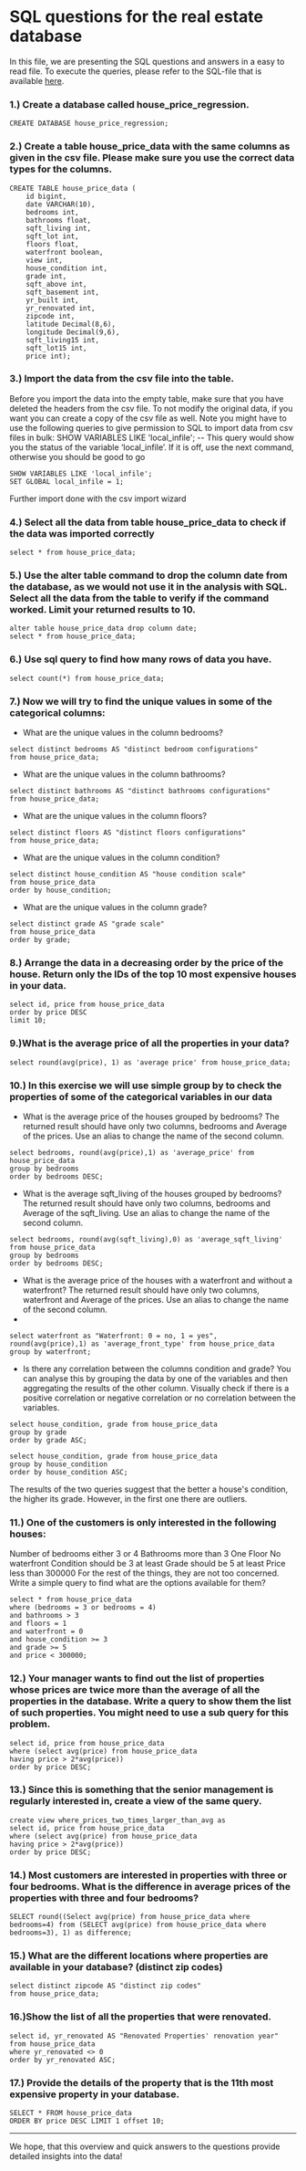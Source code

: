 # SQL questions for the real estate database

In this file, we are presenting the SQL questions and answers in a easy to read file.
To execute the queries, please refer to the SQL-file that is available [here](https://github.com/Caparisun/data_mid_bootcamp_project_regression/blob/master/SQL_Files/Regression%20project.sql).


### 1.) Create a database called house_price_regression.

```
CREATE DATABASE house_price_regression;
```

### 2.) Create a table house_price_data with the same columns as given in the csv file. Please make sure you use the correct data types for the columns.

```
CREATE TABLE house_price_data (
    id bigint,
    date VARCHAR(10),
    bedrooms int,
    bathrooms float,
    sqft_living	int,
    sqft_lot int,
	floors float,
    waterfront boolean,
    view int,
    house_condition int,
    grade int,	
    sqft_above int,	
	sqft_basement int,	
    yr_built int,	
    yr_renovated int,	
    zipcode	int,
    latitude Decimal(8,6),
    longitude Decimal(9,6),	
    sqft_living15 int,	
    sqft_lot15 int,
    price int);
```

### 3.) Import the data from the csv file into the table. 
Before you import the data into the empty table, make sure that you have deleted the headers from the csv file. To not modify the original data, if you want you can create a copy of the csv file as well. Note you might have to use the following queries to give permission to SQL to import data from csv files in bulk:
SHOW VARIABLES LIKE 'local_infile'; -- This query would show you the status of the variable ‘local_infile’. If it is off, use the next command, otherwise you should be good to go

```
SHOW VARIABLES LIKE 'local_infile'; 
SET GLOBAL local_infile = 1;
```
Further import done with the csv import wizard

### 4.) Select all the data from table house_price_data to check if the data was imported correctly

```
select * from house_price_data;
```

### 5.) Use the alter table command to drop the column date from the database, as we would not use it in the analysis with SQL. Select all the data from the table to verify if the command worked. Limit your returned results to 10.

```
alter table house_price_data drop column date;
select * from house_price_data;
```

### 6.) Use sql query to find how many rows of data you have.

```
select count(*) from house_price_data;
```

### 7.) Now we will try to find the unique values in some of the categorical columns:

- What are the unique values in the column bedrooms?

```
select distinct bedrooms AS "distinct bedroom configurations" 
from house_price_data;
```

- What are the unique values in the column bathrooms?

```
select distinct bathrooms AS "distinct bathrooms configurations" 
from house_price_data;
```

- What are the unique values in the column floors?

```
select distinct floors AS "distinct floors configurations" 
from house_price_data;
```

- What are the unique values in the column condition?

```
select distinct house_condition AS "house condition scale" 
from house_price_data
order by house_condition;
```

- What are the unique values in the column grade?

```
select distinct grade AS "grade scale" 
from house_price_data
order by grade;
```
   
### 8.) Arrange the data in a decreasing order by the price of the house. Return only the IDs of the top 10 most expensive houses in your data.

```
select id, price from house_price_data
order by price DESC
limit 10;
```

### 9.)What is the average price of all the properties in your data?

```
select round(avg(price), 1) as 'average price' from house_price_data;
```

### 10.) In this exercise we will use simple group by to check the properties of some of the categorical variables in our data

- What is the average price of the houses grouped by bedrooms? The returned result should have only two columns, bedrooms and Average of the prices. Use an alias to change the name of the second column.

```
select bedrooms, round(avg(price),1) as 'average_price' from house_price_data
group by bedrooms
order by bedrooms DESC;
```

- What is the average sqft_living of the houses grouped by bedrooms? The returned result should have only two columns, bedrooms and Average of the sqft_living. Use an alias to change the name of the second column.

```
select bedrooms, round(avg(sqft_living),0) as 'average_sqft_living' from house_price_data
group by bedrooms
order by bedrooms DESC;
```

- What is the average price of the houses with a waterfront and without a waterfront? The returned result should have only two columns, waterfront and Average of the prices. Use an alias to change the name of the second column.
- 
```
select waterfront as "Waterfront: 0 = no, 1 = yes", round(avg(price),1) as 'average_front_type' from house_price_data
group by waterfront;
```

- Is there any correlation between the columns condition and grade? You can analyse this by grouping the data by one of the variables and then aggregating the results of the other column. Visually check if there is a positive correlation or negative correlation or no correlation between the variables.
```
select house_condition, grade from house_price_data
group by grade
order by grade ASC;

select house_condition, grade from house_price_data
group by house_condition
order by house_condition ASC;
```
The results of the two queries suggest that the better a house's condition, the higher its grade. However, in the first one there are outliers.


### 11.) One of the customers is only interested in the following houses:

Number of bedrooms either 3 or 4
Bathrooms more than 3
One Floor
No waterfront
Condition should be 3 at least
Grade should be 5 at least
Price less than 300000
For the rest of the things, they are not too concerned. Write a simple query to find what are the options available for them?
```
select * from house_price_data
where (bedrooms = 3 or bedrooms = 4)
and bathrooms > 3
and floors = 1
and waterfront = 0
and house_condition >= 3
and grade >= 5 
and price < 300000;
```

### 12.) Your manager wants to find out the list of properties whose prices are twice more than the average of all the properties in the database. Write a query to show them the list of such properties. You might need to use a sub query for this problem.
```
select id, price from house_price_data
where (select avg(price) from house_price_data
having price > 2*avg(price))
order by price DESC;
```

### 13.) Since this is something that the senior management is regularly interested in, create a view of the same query.
```
create view where_prices_two_times_larger_than_avg as
select id, price from house_price_data
where (select avg(price) from house_price_data
having price > 2*avg(price))
order by price DESC;
```

### 14.) Most customers are interested in properties with three or four bedrooms. What is the difference in average prices of the properties with three and four bedrooms?
```
SELECT round((Select avg(price) from house_price_data where bedrooms=4) from (SELECT avg(price) from house_price_data where bedrooms=3), 1) as difference;

```

### 15.) What are the different locations where properties are available in your database? (distinct zip codes)
```
select distinct zipcode AS "distinct zip codes" 
from house_price_data;
```

### 16.)Show the list of all the properties that were renovated.
```
select id, yr_renovated AS "Renovated Properties' renovation year" 
from house_price_data
where yr_renovated <> 0
order by yr_renovated ASC;
```

### 17.) Provide the details of the property that is the 11th most expensive property in your database.
```
SELECT * FROM house_price_data
ORDER BY price DESC LIMIT 1 offset 10;
```


***

We hope, that this overview and quick answers to the questions provide detailed insights into the data!


